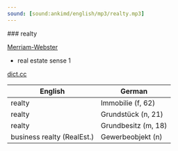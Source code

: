 ```yaml
---
sound: [sound:ankimd/english/mp3/realty.mp3]
---
```


\### realty

[Merriam-Webster](https://www.merriam-webster.com/dictionary/realty)

- real estate sense 1

[dict.cc](https://www.dict.cc/realty)

| English        | German       |
| -------------- | ------------ |
| realty | Immobilie (f, 62) |
| realty | Grundstück (n, 21) |
| realty | Grundbesitz (m, 18) |
| business realty (RealEst.) | Gewerbeobjekt (n) |

